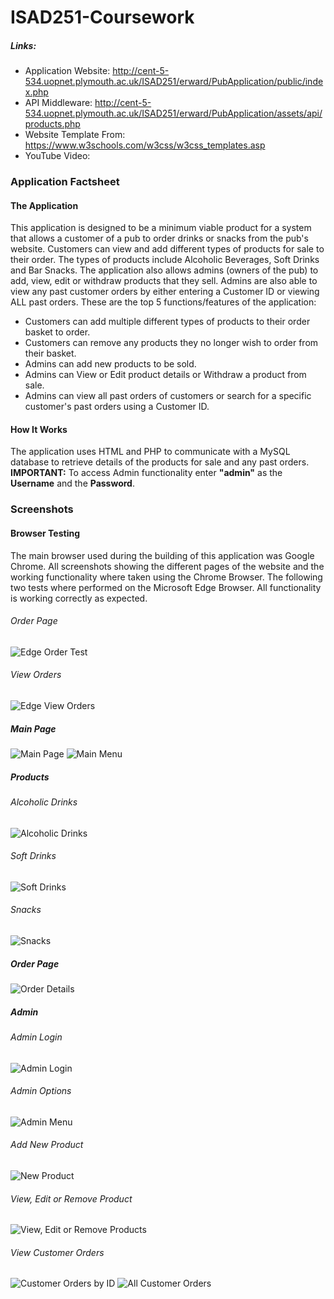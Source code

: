 # ISAD251-Coursework
##### Links:
- Application Website: http://cent-5-534.uopnet.plymouth.ac.uk/ISAD251/erward/PubApplication/public/index.php
- API Middleware: http://cent-5-534.uopnet.plymouth.ac.uk/ISAD251/erward/PubApplication/assets/api/products.php
- Website Template From: https://www.w3schools.com/w3css/w3css_templates.asp
- YouTube Video:
### Application Factsheet
#### The Application
This application is designed to be a minimum viable product for a system that allows a customer of a pub to order drinks or snacks from the pub's website. Customers can view and add different types of products for sale to their order. The types of products include Alcoholic Beverages, Soft Drinks and Bar Snacks. The application also allows admins (owners of the pub) to add, view, edit or withdraw products that they sell. Admins are also able to view any past customer orders by either entering a Customer ID or viewing ALL past orders. These are the top 5 functions/features of the application:
* Customers can add multiple different types of products to their order basket to order.
* Customers can remove any products they no longer wish to order from their basket.
* Admins can add new products to be sold.
* Admins can View or Edit product details or Withdraw a product from sale.
* Admins can view all past orders of customers or search for a specific customer's past orders using a Customer ID.

#### How It Works
The application uses HTML and PHP to communicate with a MySQL database to retrieve details of the products for sale and any past orders. **IMPORTANT:** To access Admin functionality enter **"admin"** as the **Username** and the **Password**.

### Screenshots

#### Browser Testing
The main browser used during the building of this application was Google Chrome. All screenshots showing the different pages of the website and the working functionality where taken using the Chrome Browser. 
The following two tests where performed on the Microsoft Edge Browser. All functionality is working correctly as expected. 
###### Order Page
![Edge Order Test](https://github.com/EvanWard29/ISAD251-Coursework/blob/master/ApplicationDesign/Screenshots/edge_orderPage.png)
###### View Orders
![Edge View Orders](https://github.com/EvanWard29/ISAD251-Coursework/blob/master/ApplicationDesign/Screenshots/edge_viewOrders.png)

##### Main Page
![Main Page](https://github.com/EvanWard29/ISAD251-Coursework/blob/master/ApplicationDesign/Screenshots/main.png)
![Main Menu](https://github.com/EvanWard29/ISAD251-Coursework/blob/master/ApplicationDesign/Screenshots/main_menu.png)

##### Products
###### Alcoholic Drinks
![Alcoholic Drinks](https://github.com/EvanWard29/ISAD251-Coursework/blob/master/ApplicationDesign/Screenshots/alcoholic_menu.png)
###### Soft Drinks
![Soft Drinks](https://github.com/EvanWard29/ISAD251-Coursework/blob/master/ApplicationDesign/Screenshots/soft_menu.png)
###### Snacks
![Snacks](https://github.com/EvanWard29/ISAD251-Coursework/blob/master/ApplicationDesign/Screenshots/snack_menu.png)

##### Order Page
![Order Details](https://github.com/EvanWard29/ISAD251-Coursework/blob/master/ApplicationDesign/Screenshots/checkout.png)

##### Admin
###### Admin Login
![Admin Login](https://github.com/EvanWard29/ISAD251-Coursework/blob/master/ApplicationDesign/Screenshots/admin_login.png)
###### Admin Options
![Admin Menu](https://github.com/EvanWard29/ISAD251-Coursework/blob/master/ApplicationDesign/Screenshots/admin_menu.png)
###### Add New Product
![New Product](https://github.com/EvanWard29/ISAD251-Coursework/blob/master/ApplicationDesign/Screenshots/new_product.png)
###### View, Edit or Remove Product
![View, Edit or Remove Products](https://github.com/EvanWard29/ISAD251-Coursework/blob/master/ApplicationDesign/Screenshots/edit_product.png)
###### View Customer Orders
![Customer Orders by ID](https://github.com/EvanWard29/ISAD251-Coursework/blob/master/ApplicationDesign/Screenshots/customerID_orders.png)
![All Customer Orders](https://github.com/EvanWard29/ISAD251-Coursework/blob/master/ApplicationDesign/Screenshots/customer_orders.png)
